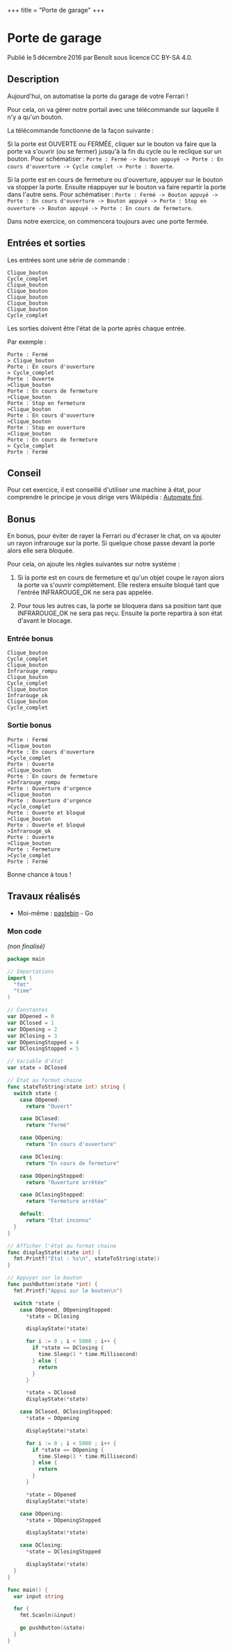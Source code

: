 +++
title = "Porte de garage"
+++

# Porte de garage

Publié le 5 décembre 2016 par Benoît sous licence CC BY-SA 4.0.

## Description

Aujourd'hui, on automatise la porte du garage de votre Ferrari !

Pour cela, on va gérer notre portail avec une télécommande sur laquelle il n'y
a qu'un bouton.

La télécommande fonctionne de la façon suivante :

Si la porte est OUVERTE ou FERMÉE, cliquer sur le bouton va faire que la porte
va s'ouvrir (ou se fermer) jusqu'à la fin du cycle ou le reclique sur un
bouton. Pour schématiser : `Porte : Fermé -> Bouton appuyé -> Porte : En cours
d'ouverture -> Cycle complet -> Porte : Ouverte`.

Si la porte est en cours de fermeture ou d'ouverture, appuyer sur le bouton va
stopper la porte. Ensuite réappuyer sur le bouton va faire repartir la porte
dans l'autre sens. Pour schématiser : `Porte : Fermé -> Bouton appuyé -> Porte
: En cours d'ouverture -> Bouton appuyé -> Porte : Stop en ouverture -> Bouton
appuyé -> Porte : En cours de fermeture`.

Dans notre exercice, on commencera toujours avec une porte fermée.

## Entrées et sorties

Les entrées sont une série de commande :

```text
Clique_bouton
Cycle_complet
Clique_bouton
Clique_bouton
Clique_bouton
Clique_bouton
Clique_bouton
Cycle_complet
```

Les sorties doivent être l'état de la porte après chaque entrée.

Par exemple :

```text
Porte : Fermé
> Clique_bouton
Porte : En cours d'ouverture
> Cycle_complet
Porte : Ouverte
>Clique_bouton
Porte : En cours de fermeture
>Clique_bouton
Porte : Stop en fermeture
>Clique_bouton
Porte : En cours d'ouverture
>Clique_bouton
Porte : Stop en ouverture
>Clique_bouton
Porte : En cours de fermeture
> Cycle_complet
Porte : Fermé
```

## Conseil

Pour cet exercice, il est conseillé d'utiliser une machine à état, pour
comprendre le principe je vous dirige vers Wikipédia :
[Automate fini](https://fr.wikipedia.org/wiki/Automate_fini).

## Bonus

En bonus, pour éviter de rayer la Ferrari ou d'écraser le chat, on va ajouter
un rayon infrarouge sur la porte. Si quelque chose passe devant la porte alors
elle sera bloquée.

Pour cela, on ajoute les règles suivantes sur notre système :

1. Si la porte est en cours de fermeture et qu'un objet coupe le rayon alors la
   porte va s'ouvrir complétement. Elle restera ensuite bloqué tant que
   l'entrée INFRAROUGE_OK ne sera pas appelée.

2. Pour tous les autres cas, la porte se bloquera dans sa position tant que
   INFRAROUGE_OK ne sera pas reçu. Ensuite la porte repartira à son état
   d'avant le blocage.

### Entrée bonus

```text
Clique_bouton
Cycle_complet
Clique_bouton
Infrarouge_rompu
Clique_bouton
Cycle_complet
Clique_bouton
Infrarouge_ok
Clique_bouton
Cycle_complet
```

### Sortie bonus

```text
Porte : Fermé
>Clique_bouton
Porte : En cours d'ouverture
>Cycle_complet
Porte : Ouverte
>Clique_bouton
Porte : En cours de fermeture
>Infrarouge_rompu
Porte : Ouverture d'urgence
>Clique_bouton
Porte : Ouverture d'urgence
>Cycle_complet
Porte : Ouverte et bloqué
>Clique_bouton
Porte : Ouverte et bloqué
>Infrarouge_ok
Porte : Ouverte
>Clique_bouton
Porte : Fermeture
>Cycle_complet
Porte : Fermé
```

Bonne chance à tous !

## Travaux réalisés

- Moi-même : [pastebin](https://pastebin.com/GfKPaa7q) - Go

### Mon code

*(non finalisé)*

```go
package main

// Importations
import (
  "fmt"
  "time"
)

// Constantes
var DOpened = 0
var DClosed = 1
var DOpening = 2
var DClosing = 3
var DOpeningStopped = 4
var DClosingStopped = 5

// Variable d'état
var state = DClosed

// État au format chaine
func stateToString(state int) string {
  switch state {
    case DOpened:
      return "Ouvert"

    case DClosed:
      return "Fermé"

    case DOpening:
      return "En cours d'ouverture"

    case DClosing:
      return "En cours de fermeture"

    case DOpeningStopped:
      return "Ouverture arrêtée"

    case DClosingStopped:
      return "Fermeture arrêtée"

    default:
      return "État inconnu"
  }
}

// Afficher l'état au format chaine
func displayState(state int) {
  fmt.Printf("État : %s\n", stateToString(state))
}

// Appuyer sur le bouton
func pushButton(state *int) {
  fmt.Printf("Appui sur le bouton\n")

  switch *state {
    case DOpened, DOpeningStopped:
      *state = DClosing

      displayState(*state)

      for i := 0 ; i < 5000 ; i++ {
        if *state == DClosing {
          time.Sleep(1 * time.Millisecond)
        } else {
          return
        }
      }

      *state = DClosed
      displayState(*state)

    case DClosed, DClosingStopped:
      *state = DOpening

      displayState(*state)

      for i := 0 ; i < 5000 ; i++ {
        if *state == DOpening {
          time.Sleep(1 * time.Millisecond)
        } else {
          return
        }
      }

      *state = DOpened
      displayState(*state)

    case DOpening:
      *state = DOpeningStopped

      displayState(*state)

    case DClosing:
      *state = DClosingStopped

      displayState(*state)
  }
}

func main() {
  var input string

  for {
    fmt.Scanln(&input)

    go pushButton(&state)
  }
}
```
